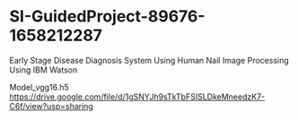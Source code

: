 # SI-GuidedProject-89676-1658212287
Early Stage Disease Diagnosis System Using Human Nail Image Processing Using IBM Watson

Model_vgg16.h5
https://drive.google.com/file/d/1gSNYJh9sTkTbFSISLDkeMneedzK7-C6f/view?usp=sharing
